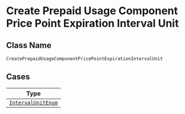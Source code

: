 
# Create Prepaid Usage Component Price Point Expiration Interval Unit

## Class Name

`CreatePrepaidUsageComponentPricePointExpirationIntervalUnit`

## Cases

| Type |
|  --- |
| [`IntervalUnitEnum`](../../../doc/models/interval-unit-enum.md) |


